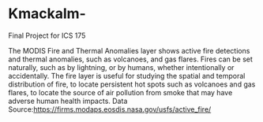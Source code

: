 # Kmackalm-
Final Project for ICS 175

The MODIS Fire and Thermal Anomalies layer shows active fire detections and thermal anomalies, such as volcanoes, and gas flares. Fires can be set naturally, such as by lightning, or by humans, whether intentionally or accidentally. The fire layer is useful for studying the spatial and temporal distribution of fire, to locate persistent hot spots such as volcanoes and gas flares, to locate the source of air pollution from smoke that may have adverse human health impacts.
Data Source:https://firms.modaps.eosdis.nasa.gov/usfs/active_fire/
